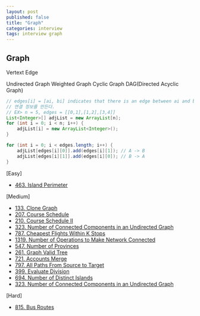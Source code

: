 ```yaml
---
layout: post
published: false
title: "Graph"
categories: interview
tags: interview graph
---
```


## Graph

Vertext
Edge

Undirected Graph
Weighted Graph
Cyclic Graph
DAG(Directed Acyclic Graph)

```java
// edges[i] = [ai, bi] indicates that there is an edge between ai and bi in the graph.
// 연결 정보를 만든다.
// EX> n = 5, edges = [[0,1],[1,2],[3,4]]
List<Integer>[] adjList = new ArrayList[n];
for (int i = 0; i < n; i++) {
    adjList[i] = new ArrayList<Integer>();
}

for (int i = 0; i < edges.length; i++) {
    adjList[edges[i][0]].add(edges[i][1]); // A -> B
    adjList[edges[i][1]].add(edges[i][0]); // B -> A
}

```

[Easy]
- [463. Island Perimeter](/interview/2023/05/21/island-perimeter/)

[Medium]
- [133. Clone Graph](/interview/2023/05/21/clone-graph/)
- [207. Course Schedule](/interview/2023/05/21/course-schedule/)
- [210. Course Schedule II](/interview/2023/05/21/course-schedule-ii/)
- [323. Number of Connected Components in an Undirected Graph](/interview/2023/05/21/number-of-connected-components-in-an-undirected-graph/)
- [787. Cheapest Flights Within K Stops](/interview/2023/05/21/cheapest-flights-within-k-stops/)
- [1319. Number of Operations to Make Network Connected](problems/2023-04-25-number-of-operations-to-make-network-connected/)
- [547. Number of Provinces](problems/2023-02-21-number-of-provinces/)
- [261. Graph Valid Tree](/interview/2023/05/21/graph-valid-tree/)
- [721. Accounts Merge](/interview/2023/05/21/accounts-merge/)
- [797. All Paths From Source to Target](/interview/2023/05/21/all-paths-from-source-to-target/)
- [399. Evaluate Division](/interview/2023/05/21/evaluate-division/)
- [694. Number of Distinct Islands](/interview/2023/05/21/number-of-distinct-islands/)
- [323. Number of Connected Components in an Undirected Graph](/interview/2023/05/22/number-of-connected-components-in-an-undirected-graph/)

[Hard]
- [815. Bus Routes](/interview/2023/05/21/bus-routes/)